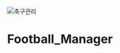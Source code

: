 ![축구관리](https://user-images.githubusercontent.com/81130008/132602837-e754ffb7-0f46-4ee0-9302-c82bc719135d.png)
# Football_Manager
